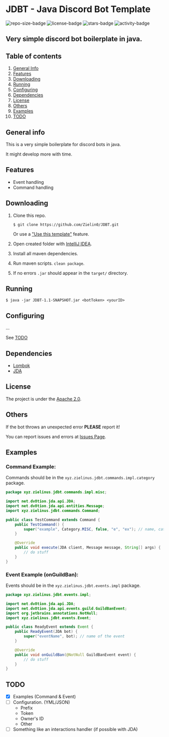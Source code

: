 # JDBT - Java Discord Bot Template

![repo-size-badge](https://img.shields.io/github/repo-size/Zielin0/JDBT?style=flat-square)
![license-badge](https://img.shields.io/github/license/Zielin0/JDBT?style=flat-square)
![stars-badge](https://img.shields.io/github/stars/Zielin0/JDBT?style=flat-square)
![activity-badge](https://img.shields.io/github/commit-activity/m/Zielin0/JDBT?style=flat-square)

## Very simple discord bot boilerplate in java.

## Table of contents

1. [General Info](#general-info)
2. [Features](#features)
3. [Downloading](#downloading)
4. [Running](#running)
5. [Configuring](#configuring)
6. [Dependencies](#dependencies)
7. [License](#license)
8. [Others](#others)
9. [Examples](#examples)
10. [TODO](#todo)

## General info
This is a very simple boilerplate for discord bots in java.

It might develop more with time.

## Features

- Event handling
- Command handling

## Downloading

1. Clone this repo.

    ```shell
    $ git clone https://github.com/Zielin0/JDBT.git
    ```
   
    Or use a ["Use this template"](https://github.com/Zielin0/JDBT/generate) feature.

2. Open created folder with [IntelliJ IDEA](https://www.jetbrains.com/idea/download/).

3. Install all maven dependencies.

4. Run maven scripts. `clean package`.

5. If no errors `.jar` should appear in the `target/` directory.

## Running

```shell
$ java -jar JDBT-1.1-SNAPSHOT.jar <botToken> <yourID>
```

## Configuring

...

See [TODO](#todo)

## Dependencies

- [Lombok](https://projectlombok.org/setup/maven)
- [JDA](https://github.com/DV8FromTheWorld/JDA#download)

## License

The project is under the [Apache 2.0](./LICENSE).

## Others

If the bot throws an unexpected error **PLEASE** report it!

You can report issues and errors at [Issues Page](https://github.com/Zielin0/JDBT/issues).

## Examples

### Command Example:

Commands should be in the `xyz.zielinus.jdbt.commands.impl.category` package.

```java
package xyz.zielinus.jdbt.commands.impl.misc;

import net.dv8tion.jda.api.JDA;
import net.dv8tion.jda.api.entities.Message;
import xyz.zielinus.jdbt.commands.Command;

public class TestCommand extends Command {
    public TestCommand() {
        super("example", Category.MISC, false, "e", "ex"); // name, category, ownerOnly, ...aliases
    }

    @Override
    public void execute(JDA client, Message message, String[] args) {
        // do stuff
    }
}
```

### Event Example (onGuildBan):

Events should be in the `xyz.zielinus.jdbt.events.impl` package.

```java
package xyz.zielinus.jdbt.events.impl;

import net.dv8tion.jda.api.JDA;
import net.dv8tion.jda.api.events.guild.GuildBanEvent;
import org.jetbrains.annotations.NotNull;
import xyz.zielinus.jdbt.events.Event;

public class ReadyEvent extends Event {
    public ReadyEvent(JDA bot) {
        super("eventName", bot); // name of the event
    }

    @Override
    public void onGuildBan(@NotNull GuildBanEvent event) {
        // do stuff
    }
}

```

## TODO

- [x] Examples (Command & Event)
- [ ] Configuration. (YML/JSON)
   - Prefix
   - Token
   - Owner's ID
   - Other
- [ ] Something like an interactions handler (if possible with JDA)
